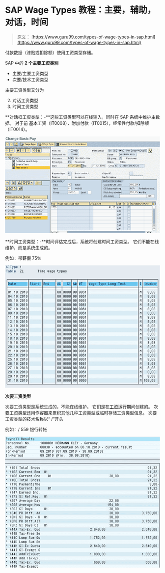 # SAP Wage Types 教程：主要，辅助，对话，时间

> 原文： [https://www.guru99.com/types-of-wage-types-in-sap.html](https://www.guru99.com/types-of-wage-types-in-sap.html)

付款数据（津贴或扣除额）使用工资类型存储。

SAP 中的 **2 个主要工资类别**

*   主要/主要工资类型
*   次要/技术工资类型

主要工资类型又分为

2.  对话工资类型
3.  时间工资类型

**对话框工资类型：-**这些工资类型可以在线输入，同时在 SAP 系统中维护主数据。 对于前 基本工资（IT0008），附加付款（IT0015），经常性付款/扣除额（IT0014）。

[![](img/c44582b3d15ce37c013dec200714cf88.png "sap-wage-types")](/images/sap/2010/10/sap-wage-types.jpg)

**时间工资类型：-**时间评估完成后，系统将创建时间工资类型。 它们不能在线维护，而是系统生成的。

例如：带薪假 75％

[![](img/95b50124216bb8defd9e68410b4b937e.png "sap-wage-types")](/images/sap/2010/10/sap-wage-types1.jpg)

**次要工资类型**

次要工资类型是系统生成的，不能在线维护。 它们是在[工资](/sap-payroll.html)运行期间创建的。 次要工资类型还用作容器来累积其他几种工资类型或临时存储工资类型信息。 次要工资类型的技术名称以“ /”开头

例如：/ 559 银行转帐

[![](img/ae891ffcc04fc5159bf2428c78051066.png "sap-wage-types")](/images/sap/2010/10/sap-wage-types2.jpg)